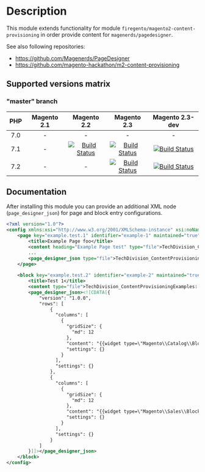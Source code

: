# Description

This module extends functionality for module `firegento/magento2-content-provisioning` in order 
provide content for `magenerds/pagedesigner`.

See also following repositories:

* https://github.com/Magenerds/PageDesigner
* https://github.com/magento-hackathon/m2-content-provisioning

## Supported versions matrix

### "master" branch
| PHP   | Magento 2.1     |   Magento 2.2                                                                                                                                                                                         | Magento 2.3                                                                                                                                                                                        | Magento 2.3-dev                                                                                                                                                                                    |
|:---:  |:---:            |:---:                                                                                                                                                                                                  |:---:                                                                                                                                                                                                 |:---:                                                                                                                                                                                             |
| 7.0   | -               | -                                                                                                                                                                                                     | -                                                                                                                                                                                                  | -                                                                                                                                                                                                  |
| 7.1   | -               | [![Build Status](https://travis-matrix-badges.herokuapp.com/repos/techdivision/pagedesigner-content-provisioning/branches/develop/1)](https://travis-ci.org/techdivision/pagedesigner-content-provisioning)    | [![Build Status](https://travis-matrix-badges.herokuapp.com/repos/techdivision/pagedesigner-content-provisioning/branches/develop/2)](https://travis-ci.org/techdivision/pagedesigner-content-provisioning) | [![Build Status](https://travis-matrix-badges.herokuapp.com/repos/techdivision/pagedesigner-content-provisioning/branches/develop/3)](https://travis-ci.org/techdivision/pagedesigner-content-provisioning)     |
| 7.2   | -               | -                                                                                                                                                                                                     | [![Build Status](https://travis-matrix-badges.herokuapp.com/repos/techdivision/pagedesigner-content-provisioning/branches/develop/4)](https://travis-ci.org/techdivision/pagedesigner-content-provisioning) | [![Build Status](https://travis-matrix-badges.herokuapp.com/repos/techdivision/pagedesigner-content-provisioning/branches/develop/5)](https://travis-ci.org/techdivision/pagedesigner-content-provisioning)   |

## Documentation

After installing this module you can provide an additional XML node (`page_designer_json`) for page and block 
entry configurations.

```xml
<?xml version="1.0"?>
<config xmlns:xsi="http://www.w3.org/2001/XMLSchema-instance" xsi:noNamespaceSchemaLocation="urn:magento:module:Firegento/ContentProvisioning/etc/content_provisioning.xsd">
    <page key="example.test.1" identifier="example-1" maintained="true" active="true">
        <title>Example Page foo</title>
        <content heading="Example Page test" type="file">TechDivision_ContentProvisioningExamples::Content/example-1.html</content>
        ...
        <page_designer_json type="file">TechDivision_ContentProvisioningExamples::Content/example-1.json</page_designer_json>
    </page>
    
    <block key="example.test.2" identifier="example-2" maintained="true" active="true">
        <title>Test 1</title>
        <content type="file">TechDivision_ContentProvisioningExamples::Content/example-1.html</content>
        <page_designer_json><![CDATA[{
            "version": "1.0.0", 
            "rows": [
                {
                  "columns": [
                    {
                      "gridSize": {
                        "md": 12
                      },
                      "content": "{{widget type=\"Magento\\Catalog\\Block\\Widget\\RecentlyCompared\" uiComponent=\"widget_recently_compared\" page_size=\"5\" show_attributes=\"name,image,price\" show_buttons=\"add_to_cart\" template=\"product/widget/compared/grid.phtml\" type_name=\"Recently Compared Products\"}}",
                      "settings": {}
                    }
                  ],
                  "settings": {}
                },
                {
                  "columns": [
                    {
                      "gridSize": {
                        "md": 12
                      },
                      "content": "{{widget type=\"Magento\\Sales\\Block\\Widget\\Guest\\Form\" template=\"widget/guest/form.phtml\" type_name=\"Orders and Returns\"}}",
                      "settings": {}
                    }
                  ],
                  "settings": {}
                }
            ]
        }]]></page_designer_json>
    </block>
</config>
```
